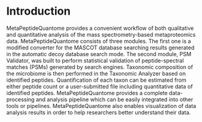 # Introduction

MetaPeptideQuantome provides a convenient workflow of both qualitative and quantitative analysis of the mass spectrometry-based metaproteomics data. MetaPeptideQuantome consists of three modules. The first one is a modified converter for the MASCOT database searching results generated in the automatic decoy database search mode. The second module, PSM Validator, was built to perform statistical validation of peptide-spectral matches (PSMs) generated by search engines. Taxonomic composition of the microbiome is then performed in the Taxonomic Analyzer based on identified peptides. Quantification of each taxon can be estimated from either peptide count or a user-submitted file including quantitative data of identified peptides. MetaPeptideQuantome provides a complete data-processing and analysis pipeline which can be easily integrated into other tools or pipelines. MetaPeptideQuantome also enables visualization of data analysis results in order to help researchers better understand their data.  
